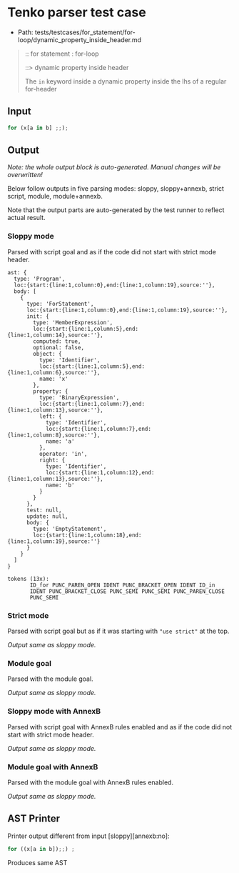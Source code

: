 # Tenko parser test case

- Path: tests/testcases/for_statement/for-loop/dynamic_property_inside_header.md

> :: for statement : for-loop
>
> ::> dynamic property inside header
>
> The `in` keyword inside a dynamic property inside the lhs of a regular for-header


## Input

`````js
for (x[a in b] ;;);
`````

## Output

_Note: the whole output block is auto-generated. Manual changes will be overwritten!_

Below follow outputs in five parsing modes: sloppy, sloppy+annexb, strict script, module, module+annexb.

Note that the output parts are auto-generated by the test runner to reflect actual result.

### Sloppy mode

Parsed with script goal and as if the code did not start with strict mode header.

`````
ast: {
  type: 'Program',
  loc:{start:{line:1,column:0},end:{line:1,column:19},source:''},
  body: [
    {
      type: 'ForStatement',
      loc:{start:{line:1,column:0},end:{line:1,column:19},source:''},
      init: {
        type: 'MemberExpression',
        loc:{start:{line:1,column:5},end:{line:1,column:14},source:''},
        computed: true,
        optional: false,
        object: {
          type: 'Identifier',
          loc:{start:{line:1,column:5},end:{line:1,column:6},source:''},
          name: 'x'
        },
        property: {
          type: 'BinaryExpression',
          loc:{start:{line:1,column:7},end:{line:1,column:13},source:''},
          left: {
            type: 'Identifier',
            loc:{start:{line:1,column:7},end:{line:1,column:8},source:''},
            name: 'a'
          },
          operator: 'in',
          right: {
            type: 'Identifier',
            loc:{start:{line:1,column:12},end:{line:1,column:13},source:''},
            name: 'b'
          }
        }
      },
      test: null,
      update: null,
      body: {
        type: 'EmptyStatement',
        loc:{start:{line:1,column:18},end:{line:1,column:19},source:''}
      }
    }
  ]
}

tokens (13x):
       ID_for PUNC_PAREN_OPEN IDENT PUNC_BRACKET_OPEN IDENT ID_in
       IDENT PUNC_BRACKET_CLOSE PUNC_SEMI PUNC_SEMI PUNC_PAREN_CLOSE
       PUNC_SEMI
`````

### Strict mode

Parsed with script goal but as if it was starting with `"use strict"` at the top.

_Output same as sloppy mode._

### Module goal

Parsed with the module goal.

_Output same as sloppy mode._

### Sloppy mode with AnnexB

Parsed with script goal with AnnexB rules enabled and as if the code did not start with strict mode header.

_Output same as sloppy mode._

### Module goal with AnnexB

Parsed with the module goal with AnnexB rules enabled.

_Output same as sloppy mode._

## AST Printer

Printer output different from input [sloppy][annexb:no]:

````js
for ((x[a in b]);;) ;
````

Produces same AST
